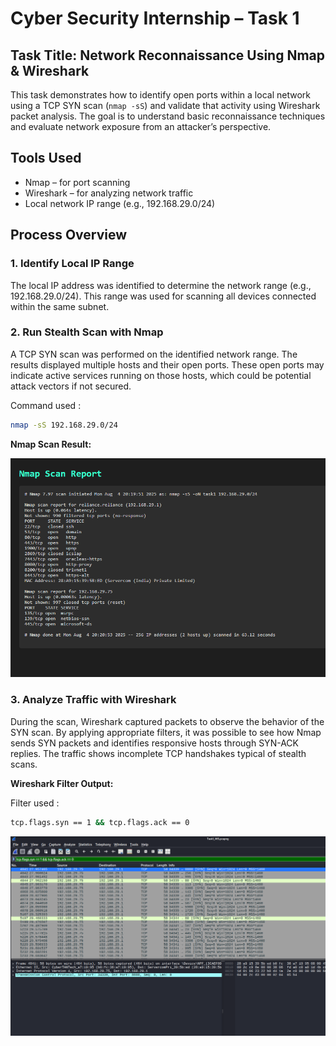 # Cyber Security Internship – Task 1

## Task Title: Network Reconnaissance Using Nmap & Wireshark

This task demonstrates how to identify open ports within a local network using a TCP SYN scan (`nmap -sS`) and validate that activity using Wireshark packet analysis. The goal is to understand basic reconnaissance techniques and evaluate network exposure from an attacker’s perspective.

## Tools Used

- Nmap – for port scanning
- Wireshark – for analyzing network traffic
- Local network IP range (e.g., 192.168.29.0/24)

## Process Overview

### 1. Identify Local IP Range

The local IP address was identified to determine the network range (e.g., 192.168.29.0/24). This range was used for scanning all devices connected within the same subnet.

### 2. Run Stealth Scan with Nmap

A TCP SYN scan was performed on the identified network range. The results displayed multiple hosts and their open ports. These open ports may indicate active services running on those hosts, which could be potential attack vectors if not secured.

Command used : 

```bash
nmap -sS 192.168.29.0/24
```

**Nmap Scan Result:**

![Nmap Scan](https://github.com/TanmayButani/Elevate_Labs_Internship/blob/main/Task%201/nmap_scan.png)

### 3. Analyze Traffic with Wireshark

During the scan, Wireshark captured packets to observe the behavior of the SYN scan. By applying appropriate filters, it was possible to see how Nmap sends SYN packets and identifies responsive hosts through SYN-ACK replies. The traffic shows incomplete TCP handshakes typical of stealth scans.

**Wireshark Filter Output:**

Filter used :

```bash
tcp.flags.syn == 1 && tcp.flags.ack == 0
```

![Wireshark Scan](https://github.com/TanmayButani/Elevate_Labs_Internship/blob/main/Task%201/wireshark_filter.png)
